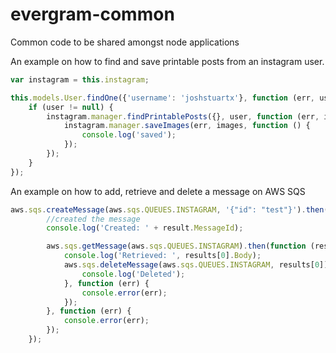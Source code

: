 # evergram-common
Common code to be shared amongst node applications



An example on how to find and save printable posts from an instagram user.

```js
var instagram = this.instagram;

this.models.User.findOne({'username': 'joshstuartx'}, function (err, user) {
    if (user != null) {
        instagram.manager.findPrintablePosts({}, user, function (err, images) {
            instagram.manager.saveImages(err, images, function () {
                console.log('saved');
            });
        });
    }
});
```


An example on how to add, retrieve and delete a message on AWS SQS

```js
aws.sqs.createMessage(aws.sqs.QUEUES.INSTAGRAM, '{"id": "test"}').then(function (result) {
        //created the message
        console.log('Created: ' + result.MessageId);

        aws.sqs.getMessage(aws.sqs.QUEUES.INSTAGRAM).then(function (results) {
            console.log('Retrieved: ', results[0].Body);
            aws.sqs.deleteMessage(aws.sqs.QUEUES.INSTAGRAM, results[0]).then(function (deleted) {
                console.log('Deleted');
            }, function (err) {
                console.error(err);
            });
        }, function (err) {
            console.error(err);
        });
    });
```